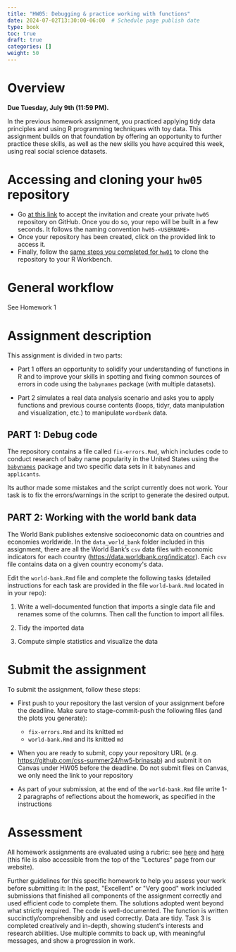 ```yaml
---
title: "HW05: Debugging & practice working with functions"
date: 2024-07-02T13:30:00-06:00  # Schedule page publish date
type: book
toc: true
draft: true
categories: []
weight: 50
---
```




# Overview

<!-- NOTE FALL 2024
rename this hw from course site and in part 1 add one exercise on taking code from previous hw and rewrite using function, like Iris did on ED, add a few sentences to explain what changed and why
-->

**Due Tuesday, July 9th (11:59 PM).**

In the previous homework assignment, you practiced applying tidy data principles and using R programming techniques with toy data. This assignment builds on that foundation by offering an opportunity to further practice these skills, as well as the new skills you have acquired this week, using real social science datasets.


# Accessing and cloning your `hw05` repository

* Go [at this link](https://classroom.github.com/a/hgBx2KXX) to accept the invitation and create your private `hw05` repository on GitHub. Once you do so, your repo will be built in a few seconds. It follows the naming convention `hw05-<USERNAME>`
* Once your repository has been created, click on the provided link to access it. 
* Finally, follow the [same steps you completed for `hw01`](/homework/edit-readme/) to clone the repository to your R Workbench.


# General workflow

See Homework 1


# Assignment description

This assignment is divided in two parts:

* Part 1 offers an opportunity to solidify your understanding of functions in R and to improve your skills in spotting and fixing common sources of errors in code using the `babynames` package (with multiple datasets). 

* Part 2 simulates a real data analysis scenario and asks you to apply functions and previous course contents (loops, tidyr, data manipulation and visualization, etc.) to manipulate `wordbank` data.


## PART 1: Debug code

The repository contains a file called `fix-errors.Rmd`, which includes code to conduct research of baby name popularity in the United States using the [`babynames`](http://hadley.github.io/babynames/) package and two specific data sets in it `babynames` and `applicants`. 

Its author made some mistakes and the script currently does not work. Your task is to fix the errors/warnings in the script to generate the desired output.


## PART 2: Working with the world bank data

The World Bank publishes extensive socioeconomic data on countries and economies worldwide. In the `data_world_bank` folder included in this assignment, there are all the World Bank’s `csv` data files with economic indicators for each country (https://data.worldbank.org/indicator). Each `csv` file contains data on a given country economy's data.

Edit the `world-bank.Rmd` file and complete the following tasks (detailed instructions for each task are provided in the file `world-bank.Rmd` located in in your repo):

1. Write a well-documented function that imports a single data file and renames some of the columns. Then call the function to import all files.

2. Tidy the imported data

3. Compute simple statistics and visualize the data

<!--
Once you have the data imported, write a brief report exploring and analyzing at least [two variables in the data](http://data.worldbank.org/indicator). Use a combination of descriptive statistics, tables, and figures, and present your results and analysis in a coherent and interpretable manner. The main point is that your report should not just be code and output from R - you also need to include your own written analysis. Submitting the report as an [Quarto document](http://rmarkdown.rstudio.com/) will make this much easier (and is in fact mandatory).
-->


# Submit the assignment

To submit the assignment, follow these steps:

* First push to your repository the last version of your assignment before the deadline. Make sure to stage-commit-push the following files (and the plots you generate):
    
    - `fix-errors.Rmd` and its knitted `md`
    - `world-bank.Rmd` and its knitted `md`

* When you are ready to submit, copy your repository URL (e.g. https://github.com/css-summer24/hw5-brinasab) and submit it on Canvas under HW05 before the deadline. Do not submit files on Canvas, we only need the link to your repository 

* As part of your submission, at the end of the `world-bank.Rmd` file write 1-2 paragraphs of reflections about the homework, as specified in the instructions

  
# Assessment

All homework assignments are evaluated using a rubric: see [here](/faq/homework-evaluations/) and [here](https://docs.google.com/spreadsheets/d/1h7_TmhUr5k7BGT3h-F4VJMUEEUtvvhqw/edit?usp=sharing&ouid=112534119211880791899&rtpof=true&sd=true) (this file is also accessible from the top of the "Lectures" page from our website).

Further guidelines for this specific homework to help you assess your work before submitting it:
In the past, "Excellent" or "Very good" work included submissions that finished all components of the assignment correctly and used efficient code to complete them. The solutions adopted went beyond what strictly required. The code is well-documented. The function is written succinctly/comprehensibly and used correctly. Data are tidy. Task 3 is completed creatively and in-depth, showing student's interests and research abilities. Use multiple commits to back up, with meaningful messages, and show a progression in work.

